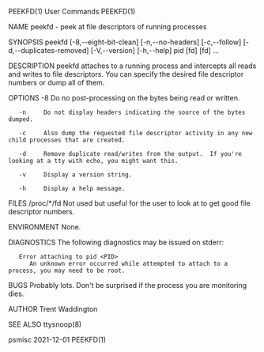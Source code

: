 PEEKFD(1)								 User Commands								     PEEKFD(1)

NAME
       peekfd - peek at file descriptors of running processes

SYNOPSIS
       peekfd [-8,--eight-bit-clean] [-n,--no-headers] [-c,--follow] [-d,--duplicates-removed] [-V,--version] [-h,--help] pid [fd] [fd] ...

DESCRIPTION
       peekfd  attaches	 to a running process and intercepts all reads and writes to file descriptors.	You can specify the desired file descriptor numbers or
       dump all of them.

OPTIONS
       -8     Do no post-processing on the bytes being read or written.

       -n     Do not display headers indicating the source of the bytes dumped.

       -c     Also dump the requested file descriptor activity in any new child processes that are created.

       -d     Remove duplicate read/writes from the output.  If you're looking at a tty with echo, you might want this.

       -v     Display a version string.

       -h     Display a help message.

FILES
       /proc/*/fd
	      Not used but useful for the user to look at to get good file descriptor numbers.

ENVIRONMENT
       None.

DIAGNOSTICS
       The following diagnostics may be issued on stderr:

       Error attaching to pid <PID>
	      An unknown error occurred while attempted to attach to a process, you may need to be root.

BUGS
       Probably lots.  Don't be surprised if the process you are monitoring dies.

AUTHOR
       Trent Waddington

SEE ALSO
       ttysnoop(8)

psmisc									  2021-12-01								     PEEKFD(1)
